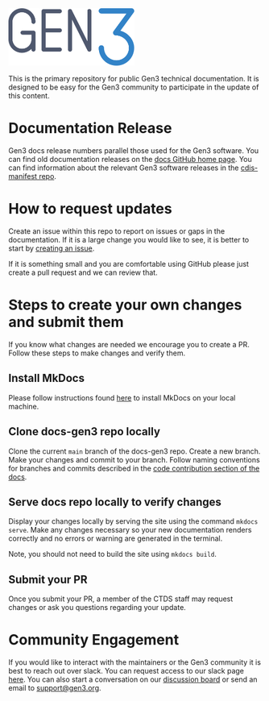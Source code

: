 <img src="docs/img/gen3-blue-dark.png" width=250px>

This is the primary repository for public Gen3 technical documentation.  It is designed to be easy for the Gen3 community to participate in the update of this content.  

# Documentation Release
Gen3 docs release numbers parallel those used for the Gen3 software.  You can find old documentation releases on the [docs GitHub home page](https://github.com/uc-cdis/docs-gen3).  You can find information about the relevant Gen3 software releases in the [cdis-manifest repo](https://github.com/uc-cdis/cdis-manifest/tree/master/releases).

# How to request updates
Create an issue within this repo to report on issues or gaps in the documentation.  If it is a large change you would like to see, it is better to start by [creating an issue](https://github.com/uc-cdis/docs-gen3/issues/new/choose).

If it is something small and you are comfortable using GitHub please just create a pull request and we can review that.

# Steps to create your own changes and submit them

If you know what changes are needed we encourage you to create a PR.  Follow these steps to make changes and verify them.

## Install MkDocs

Please follow instructions found [here](https://www.mkdocs.org/user-guide/installation/) to install MkDocs on your local machine.

## Clone docs-gen3 repo locally

Clone the current `main` branch of the docs-gen3 repo. Create a new branch.  Make your changes and commit to your branch.  Follow naming conventions for branches and commits described in the [code contribution section of the docs](https://github.com/uc-cdis/docs-gen3/blob/Update-to-readme/docs/gen3-resources/developer-guide/contribute.md#naming-conventions).

## Serve docs repo locally to verify changes

Display your changes locally by serving the site using the command `mkdocs serve`.  Make any changes necessary so your new documentation renders correctly and no errors or warning are generated in the terminal.

Note, you should not need to build the site using `mkdocs build`.

## Submit your PR

Once you submit your PR, a member of the CTDS staff may request changes or ask you questions regarding your update.

# Community Engagement

If you would like to interact with the maintainers or the Gen3 community it is best to reach out over slack.  You can request access to our slack page [here](https://docs.google.com/forms/d/e/1FAIpQLSczyhhOXeCK9FdVtpQpelOHYnRj1EAq1rwwnm9q6cPAe5a7ug/viewform).  You can also start a conversation on our [discussion board](https://forums.gen3.org/) or send an email to [support@gen3.org](mailto:support@gen3.org).
